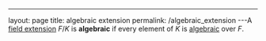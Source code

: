 ---
 layout: page
 title: algebraic extension
 permalink: /algebraic_extension
---A [field extension](https://defsmath.github.io/DefsMath/field_extension) $F/K$ is **algebraic** if every element of $K$ is [algebraic](https://defsmath.github.io/DefsMath/algebraic_element_of_an_algebra) over $F$. 